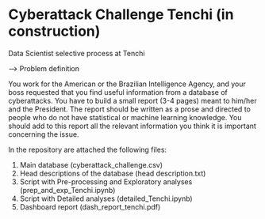 # Cyberattack Challenge Tenchi (in construction)

Data Scientist selective process at Tenchi

--> Problem definition

You work for the American or the Brazilian Intelligence Agency, and your boss requested that you find useful information from a database of cyberattacks.
You have to build a small report (3-4 pages) meant to him/her and the President. The report should be written as a prose and directed to people who do not have statistical
or machine learning knowledge. You should add to this report all the relevant information you think it is important concerning the issue.  

In the repository are attached the following files:
  1. Main database (cyberattack_challenge.csv)
  2. Head descriptions of the database (head description.txt)
  3. Script with Pre-processing and Exploratory analyses (prep_and_exp_Tenchi.ipynb)
  4. Script with Detailed analyses (detailed_Tenchi.ipynb)
  5. Dashboard report (dash_report_tenchi.pdf)
